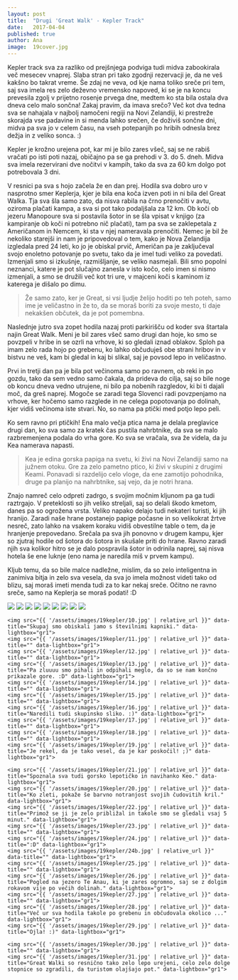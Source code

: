 ```yaml
---
layout: post
title:  "Drugi 'Great Walk' - Kepler Track"
date:   2017-04-04
published: true
author: Ana
image:  19cover.jpg
---
```


<p class="intro"><span class="dropcap">K</span>epler track sva za razliko od prejšnjega podviga tudi midva zabookirala več mesecev vnaprej. Slaba stran pri tako zgodnji rezervacji je, da ne veš kakšno bo takrat vreme. Še zdaj ne veva, od kje nama toliko sreče pri tem, saj sva imela res zelo deževno vremensko napoved, ki se je na koncu prevesila zgolj v prijetno rosenje prvega dne, medtem ko sta bila ostala dva dneva celo malo sončna! Zakaj pravim, da imava srečo? Več kot dva tedna sva se nahajala v najbolj namočeni regiji na Novi Zelandiji, ki prestreže skorajda vse padavine in si menda lahko srečen, če doživiš sončne dni, midva pa sva jo v celem času, na vseh potepanjih po hribih odnesla brez dežja in z veliko sonca. :)
</p>

Kepler je krožno urejena pot, kar mi je bilo zares všeč, saj se ne rabiš vračati po isti poti nazaj, običajno pa se ga prehodi v 3. do 5. dneh. Midva sva imela rezervirani dve nočitvi v kampih, tako da sva za 60 km dolgo pot potrebovala 3 dni. 

V resnici pa sva s hojo začela že en dan prej. Hodila sva dobro uro v nasprotno smer Keplerja, kjer je bila ena koča izven poti in ni bila del Great Walka. Tja sva šla samo zato, da nisva rabila na črno prenočiti v avtu, oziroma plačati kampa, a sva si pot tako podaljšala za 12 km. Ob koči ob jezeru Manopoure sva si postavila šotor in se šla vpisat v knjigo (za kampiranje ob koči ni potrebno nič plačati), tam pa sva se zaklepetala z Američanom in Nemcem, ki sta v njej nameravala prenočiti. Nemec je bil že nekoliko starejši in nam je pripovedoval o tem, kako je Nova Zelandija izgledala pred 24 leti, ko jo je obiskal prvič, Američan pa je zaključeval svojo enoletno potovanje po svetu, tako da je imel tudi veliko za povedati. Izmenjali smo si izkušnje, razmišljanje, se veliko nasmejali. Bili smo popolni neznanci, katere je pot slučajno zanesla v isto kočo, celo imen si nismo izmenjali, a smo se družili več kot tri ure, v majceni koči s kaminom iz katerega je dišalo po dimu. 

<blockquote>
Že samo zato, ker je Great, si vsi ljudje želijo hoditi po teh poteh, samo ime je veličastno in že to, da se moraš boriti za svoje mesto, ti daje nekakšen občutek, da je pot pomembna.
</blockquote>

Naslednje jutro sva zopet hodila nazaj proti parkirišču od koder sva štartala najin Great Walk. Meni je bil zares všeč samo drugi dan hoje, ko smo se povzpeli v hribe in se ozrli na vrhove, ki so gledali iznad oblakov. Sploh pa imam zelo rada hojo po grebenu, ko lahko občuduješ obe strani hribov in v bistvu ne veš, kam bi gledal in kaj bi slikal, saj je povsod lepo in veličastno.

Prvi in tretji dan pa je bila pot večinoma samo po ravnem, ob reki in po gozdu, tako da sem vedno samo čakala, da prideva do cilja, saj so bile noge ob koncu dneva vedno utrujene, ni bilo pa nobenih razgledov, ki bi ti dajali moč, da greš naprej. Mogoče se zaradi tega Slovenci radi povzpenjamo na vrhove, ker hočemo samo razglede in ne celega popotovanja po dolinah, kjer vidiš večinoma iste stvari. No, so nama pa ptički med potjo lepo peli. 

Ko sem ravno pri ptičkih! Ena malo večja ptica nama je delala preglavice drugi dan, ko sva samo za kratek čas pustila nahrbtnike, da sva se malo razbremenjena podala do vrha gore. Ko sva se vračala, sva že videla, da ju Kea namerava napasti. 

<blockquote>
Kea je edina gorska papiga na svetu, ki živi na Novi Zelandiji samo na južnem otoku. Gre za zelo pametno ptico, ki živi v skupini z drugimi Keami. Ponavadi si razdelijo celo vloge, da ene zamotijo pohodnika, druge pa planijo na nahrbtnike, saj vejo, da je notri hrana.
</blockquote>

Znajo namreč celo odpreti zadrgo, s svojim močnim kljunom pa ga tudi raztrgajo. V preteklosti so jih veliko streljali, saj so delali škodo kmetom, danes pa so ogrožena vrsta. Veliko napako delajo tudi nekateri turisti, ki jih hranijo. Zaradi naše hrane postanejo papige počasne in so velikokrat žrtve nesreč, zato lahko na vsakem koraku vidiš obvestilne table o tem, da je hranjenje prepovedano. Srečala pa sva jih ponovno v drugem kampu, kjer so zjutraj hodile od šotora do šotora in skušale priti do hrane. Ravno zaradi njih sva kolikor hitro se je dalo pospravila šotor in odrinila naprej, saj nisva hotela še ene luknje (eno nama je naredila miš v prvem kampu).

Kljub temu, da so bile malce nadležne, mislim, da so zelo inteligentna in zanimiva bitja in zelo sva vesela, da sva jo imela možnost videti tako od blizu, saj moraš imeti menda tudi za to kar nekaj sreče. Očitno ne ravno sreče, samo na Keplerja se moraš podati! :D

<div class="photoset-grid" data-layout="333332333132">
    <img src="{{ '/assets/images/19kepler/01.jpg' | relative_url }}" data-title="Koča ob kateri sva šotorila in kjer sva spoznala starejšega Nemca in mladega Američana." data-lightbox="gr1">
    <img src="{{ '/assets/images/19kepler/02.jpg' | relative_url }}" data-title="Še polna energije in zagona pri izhodiščni tabli na parkirišču, kjer sva za tri dni pustila najin avto." data-lightbox="gr1">
    <img src="{{ '/assets/images/19kepler/03.jpg' | relative_url }}" data-title="Prva minuta hoje naju je popeljala po zelo velikem visečem mostu, ki je tudi edini na katerem skoraj nisem občutila, da je viseči, saj se nič ne ziblješ." data-lightbox="gr1">
    <img src="{{ '/assets/images/19kepler/04.jpg' | relative_url }}" data-title="Po vijugasti leseni platformi sva se sprehodila do močvirnatega ribnika, ki ima za naravo zelo pomembno funkcijo. " data-lightbox="gr1">
    <img src="{{ '/assets/images/19kepler/05.jpg' | relative_url }}" data-title="V daljavi lahko vidite, da v gorah divja nevihta z zelo močnim vetrom, samo en dan kasneje pa so bila tam nebesa nad oblaki s prijetnim sončkom." data-lightbox="gr1">
    <img src="{{ '/assets/images/19kepler/06.jpg' | relative_url }}" data-title="Jutro ob jezeru Te Anau, kjer sva šotorila v prvem kampu in so nama ponoči ponagajale miške." data-lightbox="gr1">
    <img src="{{ '/assets/images/19kepler/07.jpg' | relative_url }}" data-title="Zanimivo oblikovane apnenčaste strukture." data-lightbox="gr1">
    <img src="{{ '/assets/images/19kepler/08.jpg' | relative_url }}" data-title="Na začetku naju je spremljala megla in bila sva malo žalostna, da ne bo nič razgleda." data-lightbox="gr1">
    <img src="{{ '/assets/images/19kepler/09.jpg' | relative_url }}" data-title="Na poti sva spoznala dve prijetni Nemki s katerima sva hodila naslednjih nekaj ur, oni sta delali samo del poti." data-lightbox="gr1">

    <img src="{{ '/assets/images/19kepler/10.jpg' | relative_url }}" data-title="Skupaj smo obiskali jamo s številnimi kapniki." data-lightbox="gr1">
    <img src="{{ '/assets/images/19kepler/11.jpg' | relative_url }}" data-title="" data-lightbox="gr1">
    <img src="{{ '/assets/images/19kepler/12.jpg' | relative_url }}" data-title="" data-lightbox="gr1">
    <img src="{{ '/assets/images/19kepler/13.jpg' | relative_url }}" data-title="Pa zluuuu smo pihali in odpihali meglo, da so se nam končno prikazale gore. :D" data-lightbox="gr1">
    <img src="{{ '/assets/images/19kepler/14.jpg' | relative_url }}" data-title="" data-lightbox="gr1">
    <img src="{{ '/assets/images/19kepler/15.jpg' | relative_url }}" data-title="" data-lightbox="gr1">
    <img src="{{ '/assets/images/19kepler/16.jpg' | relative_url }}" data-title="Naredili tudi skupinsko sliko. :)" data-lightbox="gr1">
    <img src="{{ '/assets/images/19kepler/17.jpg' | relative_url }}" data-title="" data-lightbox="gr1">
    <img src="{{ '/assets/images/19kepler/18.jpg' | relative_url }}" data-title="" data-lightbox="gr1">
    <img src="{{ '/assets/images/19kepler/19.jpg' | relative_url }}" data-title="Je rekel, da je tako vesel, da je kar poskočil! ;)" data-lightbox="gr1">

    <img src="{{ '/assets/images/19kepler/21.jpg' | relative_url }}" data-title="Spoznala sva tudi gorsko lepotičko in navihanko Keo." data-lightbox="gr1">
    <img src="{{ '/assets/images/19kepler/20.jpg' | relative_url }}" data-title="Ko zleti, pokaže še barvno notranjost svojih čudovitih kril." data-lightbox="gr1">
    <img src="{{ '/assets/images/19kepler/22.jpg' | relative_url }}" data-title="Primož se ji je zelo približal in takole smo se gledali vsaj 5 minut." data-lightbox="gr1">
    <img src="{{ '/assets/images/19kepler/23.jpg' | relative_url }}" data-title="" data-lightbox="gr1">
    <img src="{{ '/assets/images/19kepler/24.jpg' | relative_url }}" data-title=":D" data-lightbox="gr1">
    <img src="{{ '/assets/images/19kepler/24b.jpg' | relative_url }}" data-title="" data-lightbox="gr1">
    <img src="{{ '/assets/images/19kepler/25.jpg' | relative_url }}" data-title="" data-lightbox="gr1">
    <img src="{{ '/assets/images/19kepler/26.jpg' | relative_url }}" data-title="Pogled na jezero Te Anau, ki je zares ogromno, saj se z dolgim rokavom vije po večih dolinah." data-lightbox="gr1">
    <img src="{{ '/assets/images/19kepler/27.jpg' | relative_url }}" data-title="" data-lightbox="gr1">
    <img src="{{ '/assets/images/19kepler/28.jpg' | relative_url }}" data-title="Več ur sva hodila takole po grebenu in občudovala okolico ..." data-lightbox="gr1">
    <img src="{{ '/assets/images/19kepler/29.jpg' | relative_url }}" data-title="Ojla! :)" data-lightbox="gr1">

    <img src="{{ '/assets/images/19kepler/30.jpg' | relative_url }}" data-title="" data-lightbox="gr1">
    <img src="{{ '/assets/images/19kepler/31.jpg' | relative_url }}" data-title="Great Walki so resnično tako zelo lepo urejeni, celo zelo dolge stopnice so zgradili, da turistom olajšajo pot." data-lightbox="gr1">
</div><br/>
